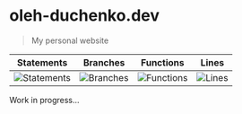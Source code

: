 # oleh-duchenko.dev

> My personal website

| Statements                                                                         | Branches                                                                       | Functions                                                                        | Lines                                                                    |
| ---------------------------------------------------------------------------------- | ------------------------------------------------------------------------------ | -------------------------------------------------------------------------------- | ------------------------------------------------------------------------ |
| ![Statements](https://img.shields.io/badge/statements-44.06%25-red.svg?style=flat) | ![Branches](https://img.shields.io/badge/branches-33.33%25-red.svg?style=flat) | ![Functions](https://img.shields.io/badge/functions-36.66%25-red.svg?style=flat) | ![Lines](https://img.shields.io/badge/lines-44.64%25-red.svg?style=flat) |

Work in progress...
